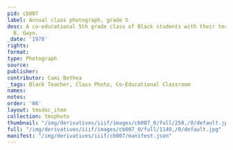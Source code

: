 ```yaml
---
pid: cb007
label: Annual class photograph, grade 5
desc: A co-educational 5th grade class of Black students with their teacher, Ms. Gloria
  B. Gwyn.
_date: '1970'
rights:
format:
type: Photograph
source:
publisher:
contributor: Cami Bethea
_tags: Black Teacher, Class Photo, Co-Educational Classroom
names:
notes:
order: '06'
layout: tmsdoc_item
collection: tmsphoto
thumbnail: "/img/derivatives/iiif/images/cb007_0/full/250,/0/default.jpg"
full: "/img/derivatives/iiif/images/cb007_0/full/1140,/0/default.jpg"
manifest: "/img/derivatives/iiif/cb007/manifest.json"
---
```

